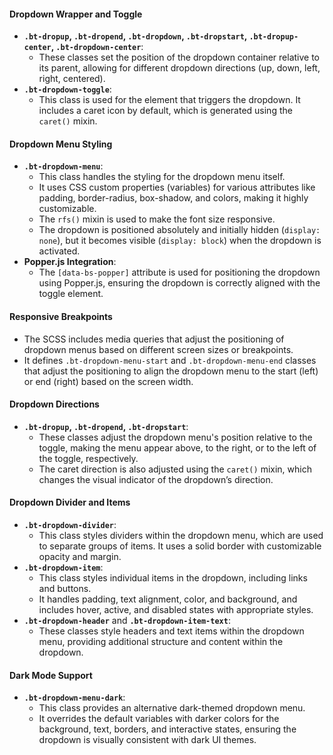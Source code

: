 #### **Dropdown Wrapper and Toggle**
   - **`.bt-dropup`, `.bt-dropend`, `.bt-dropdown`, `.bt-dropstart`, `.bt-dropup-center`, `.bt-dropdown-center`**:
     - These classes set the position of the dropdown container relative to its parent, allowing for different dropdown directions (up, down, left, right, centered).
   - **`.bt-dropdown-toggle`**:
     - This class is used for the element that triggers the dropdown. It includes a caret icon by default, which is generated using the `caret()` mixin.

#### **Dropdown Menu Styling**
   - **`.bt-dropdown-menu`**:
     - This class handles the styling for the dropdown menu itself.
     - It uses CSS custom properties (variables) for various attributes like padding, border-radius, box-shadow, and colors, making it highly customizable.
     - The `rfs()` mixin is used to make the font size responsive.
     - The dropdown is positioned absolutely and initially hidden (`display: none`), but it becomes visible (`display: block`) when the dropdown is activated.
   - **Popper.js Integration**:
     - The `[data-bs-popper]` attribute is used for positioning the dropdown using Popper.js, ensuring the dropdown is correctly aligned with the toggle element.

#### **Responsive Breakpoints**
   - The SCSS includes media queries that adjust the positioning of dropdown menus based on different screen sizes or breakpoints.
   - It defines `.bt-dropdown-menu-start` and `.bt-dropdown-menu-end` classes that adjust the positioning to align the dropdown menu to the start (left) or end (right) based on the screen width.

#### **Dropdown Directions**
   - **`.bt-dropup`, `.bt-dropend`, `.bt-dropstart`**:
     - These classes adjust the dropdown menu's position relative to the toggle, making the menu appear above, to the right, or to the left of the toggle, respectively.
     - The caret direction is also adjusted using the `caret()` mixin, which changes the visual indicator of the dropdown’s direction.

#### **Dropdown Divider and Items**
   - **`.bt-dropdown-divider`**:
     - This class styles dividers within the dropdown menu, which are used to separate groups of items. It uses a solid border with customizable opacity and margin.
   - **`.bt-dropdown-item`**:
     - This class styles individual items in the dropdown, including links and buttons.
     - It handles padding, text alignment, color, and background, and includes hover, active, and disabled states with appropriate styles.
   - **`.bt-dropdown-header`** and **`.bt-dropdown-item-text`**:
     - These classes style headers and text items within the dropdown menu, providing additional structure and content within the dropdown.

#### **Dark Mode Support**
   - **`.bt-dropdown-menu-dark`**:
     - This class provides an alternative dark-themed dropdown menu.
     - It overrides the default variables with darker colors for the background, text, borders, and interactive states, ensuring the dropdown is visually consistent with dark UI themes.

